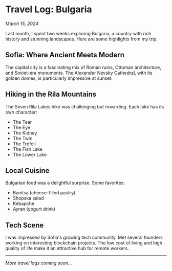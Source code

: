# Travel Log: Bulgaria

*March 15, 2024*

Last month, I spent two weeks exploring Bulgaria, a country with rich history and stunning landscapes. Here are some highlights from my trip.

## Sofia: Where Ancient Meets Modern

The capital city is a fascinating mix of Roman ruins, Ottoman architecture, and Soviet-era monuments. The Alexander Nevsky Cathedral, with its golden domes, is particularly impressive at sunset.

## Hiking in the Rila Mountains

The Seven Rila Lakes hike was challenging but rewarding. Each lake has its own character:
- The Tear
- The Eye
- The Kidney
- The Twin
- The Trefoil
- The Fish Lake
- The Lower Lake

## Local Cuisine

Bulgarian food was a delightful surprise. Some favorites:
- Banitsa (cheese-filled pastry)
- Shopska salad
- Kebapche
- Ayran (yogurt drink)

## Tech Scene

I was impressed by Sofia's growing tech community. Met several founders working on interesting blockchain projects. The low cost of living and high quality of life make it an attractive hub for remote workers.

---

*More travel logs coming soon...* 